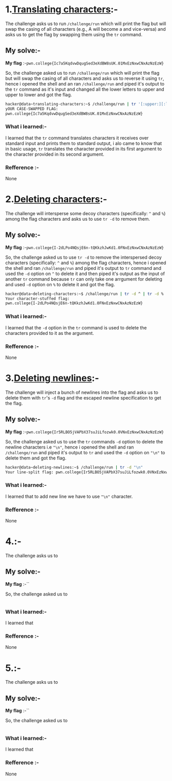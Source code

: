 # **1.<ins>Translating characters</ins>**:-
   The challenge asks us to run `/challenge/run` which will print the flag but will swap the casing of all characters (e.g., A will become a and vice-versa) and asks us to get the flag by swapping them using the `tr` command.
## My solve:-
   **My flag** :-`pwn.college{Ic7a5KqdvwDqugSed3eXdBW8sUK.01MxEzNxwCNxAzNzEzW}`

   So, the challenge asked us to run `/challenge/run` which will print the flag but will swap the casing of all characters and asks us to reverse it using `tr`, hence i opened the shell and an ran `/challenge/run` and piped it's output to the `tr` command as it's input and changed all the lower letters to upper and upper to lower and got the flag. 
   ```bash
   hacker@data~translating-characters:~$ /challenge/run | tr '[:upper:][:lower:]' '[:lower:][:upper:]'
   yOUR CASE-SWAPPED FLAG:
   pwn.college{Ic7a5KqdvwDqugSed3eXdBW8sUK.01MxEzNxwCNxAzNzEzW}
   ```

### What i learned:-
   I learned that the `tr` command translates characters it receives over standard input and prints them to standard output, i alo came to know that in basic usage, `tr` translates the character provided in its first argument to the character provided in its second argument.

### Refference :-
   None


# **2.<ins>Deleting characters</ins>**:-
   The challenge will intersperse some decoy characters (specifically: `^` and `%`) among the flag characters and asks us to use `tr -d` to remove them.
## My solve:-
   **My flag** :-`pwn.college{I-2dLPo4NQsjE6n-tQKkzhJwKd1.0FNxEzNxwCNxAzNzEzW}`

   So, the challenge asked us to use `tr -d` to remove the interspersed decoy characters (specifically: `^` and `%`) among the flag characters, hence i opened the shell and ran `/challenge/run` and piped it's output to `tr` command and used the `-d` option on `^` to delete it and then piped it's output as the input of another `tr` command because `tr` can only take one arrgument for deleting and used `-d` option on `%` to delete it and got the flag. 
   ```bash
   hacker@data~deleting-characters:~$ /challenge/run | tr -d ^ | tr -d %
   Your character-stuffed flag:
   pwn.college{I-2dLPo4NQsjE6n-tQKkzhJwKd1.0FNxEzNxwCNxAzNzEzW}
   ```

### What i learned:-
   I learned that the `-d` option in the `tr` command is used to delete the characters provided to it as the argument.

### Refference :-
   None


# **3.<ins>Deleting newlines</ins>**:-
   The challenge will inject a bunch of newlines into the flag and asks us to delete them with `tr`'s `-d` flag and the escaped newline specification to get the flag.
## My solve:-
   **My flag** :-`pwn.college{Ir5RLBO5jVAPbX37suJiLfozwk0.0VNxEzNxwCNxAzNzEzW}`

   So, the challenge asked us to use the `tr` commands `-d` option to delete the newline characters i.e `"\n"`, hence i opened the shell and ran `/challenge/run` and piped it's output to `tr` and used the `-d` option on `"\n"` to delete them and got the flag.
   ```bash
   hacker@data~deleting-newlines:~$ /challenge/run | tr -d "\n"
   Your line-split flag: pwn.college{Ir5RLBO5jVAPbX37suJiLfozwk0.0VNxEzNxwCNxAzNzEzW}
   ```

### What i learned:-
   I learned that to add new line we have to use `"\n"` character.

### Refference :-
   None


# **4.<ins></ins>**:-
   The challenge asks us to 
## My solve:-
   **My flag** :-``

   So, the challenge asked us to
   ```bash
  
   ```

### What i learned:-
   I learned that 

### Refference :-
   None


# **5.<ins></ins>**:-
   The challenge asks us to 
## My solve:-
   **My flag** :-``

   So, the challenge asked us to
   ```bash
  
   ```

### What i learned:-
   I learned that 

### Refference :-
   None
